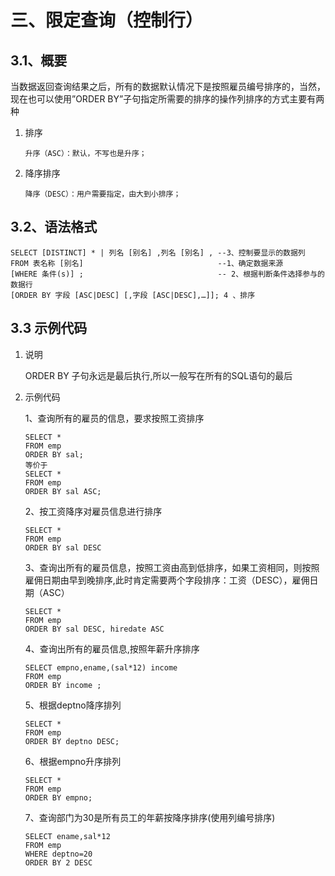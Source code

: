 # 三、限定查询（控制行）

## 3.1、概要

​	当数据返回查询结果之后，所有的数据默认情况下是按照雇员编号排序的，当然，现在也可以使用”ORDER BY”子句指定所需要的排序的操作列排序的方式主要有两种

1. 排序

   ```
   升序（ASC）：默认，不写也是升序；
   ```

2. 降序排序

   ```
   降序（DESC）：用户需要指定，由大到小排序；
   ```

## 3.2、语法格式

```
SELECT [DISTINCT] * | 列名 [别名] ,列名 [别名] , --3、控制要显示的数据列
FROM 表名称 [别名]             		           --1、确定数据来源
[WHERE 条件(s)] ;        					     -- 2、根据判断条件选择参与的数据行
[ORDER BY 字段 [ASC|DESC] [,字段 [ASC|DESC],…]]; 4 、排序
```

## 3.3 示例代码

1. 说明

   ORDER BY 子句永远是最后执行,所以一般写在所有的SQL语句的最后

2. 示例代码

   1、查询所有的雇员的信息，要求按照工资排序

   ```
   SELECT * 
   FROM emp
   ORDER BY sal;
   等价于
   SELECT *
   FROM emp 
   ORDER BY sal ASC;
   ```

   2、按工资降序对雇员信息进行排序 

   ```
   SELECT * 
   FROM emp
   ORDER BY sal DESC
   ```

   3、查询出所有的雇员信息，按照工资由高到低排序，如果工资相同，则按照雇佣日期由早到晚排序,此时肯定需要两个字段排序：工资（DESC），雇佣日期（ASC）

   ```
   SELECT * 
   FROM emp 
   ORDER BY sal DESC, hiredate ASC
   ```

   4、查询出所有的雇员信息,按照年薪升序排序

   ```
   SELECT empno,ename,(sal*12) income 
   FROM emp 
   ORDER BY income ;
   ```

   5、根据deptno降序排列

   ```
   SELECT * 
   FROM emp 
   ORDER BY deptno DESC;
   ```

   6、根据empno升序排列

   ```
   SELECT * 
   FROM emp 
   ORDER BY empno;
   ```

   7、查询部门为30是所有员工的年薪按降序排序(使用列编号排序)

   ```
   SELECT ename,sal*12 
   FROM emp 
   WHERE deptno=20 
   ORDER BY 2 DESC

   ```

   ​